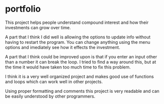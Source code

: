 # portfolio

This project helps people understand compound interest and how their investments can grow over time. 

A part that I think I did well is allowing the options to update info without having to restart the program. 
You can change anything using the menu options and imediately see how it effects the investment.

A part that I think could be improved upon is that if you enter an input other than a number it can break the loop. 
I tried to find a way around this, but at the time it would have taken too much time to fix this problem.

I think it is a very well organized project and makes good use of functions and loops which can work well in other projects.

Using proper formatting and comments this project is very readable and can be easily understood by other programmers.


